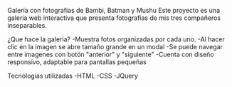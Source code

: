 Galería con fotografias de Bambi, Batman y Mushu
Este proyecto es una galeria web interactiva que presenta fotografias de mis tres compañeros inseparables.

¿Que hace la galeria?
-Muestra fotos organizadas por cada uno.
-Al hacer clic en la imagen se abre tamaño grande en un modal
-Se puede navegar entre imagenes con botón "anterior" y "siguiente"
-Cuenta con diseño responsivo, adaptable para pantallas pequeñas

Tecnologias utilizadas
-HTML
-CSS
-JQuery